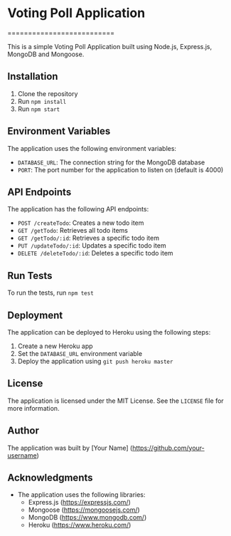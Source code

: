 # Voting Poll Application
==========================

This is a simple Voting Poll Application built using Node.js, Express.js, MongoDB and Mongoose.

## Installation

1. Clone the repository
2. Run `npm install`
3. Run `npm start`

## Environment Variables

The application uses the following environment variables:

* `DATABASE_URL`: The connection string for the MongoDB database
* `PORT`: The port number for the application to listen on (default is 4000)

## API Endpoints

The application has the following API endpoints:

* `POST /createTodo`: Creates a new todo item
* `GET /getTodo`: Retrieves all todo items
* `GET /getTodo/:id`: Retrieves a specific todo item
* `PUT /updateTodo/:id`: Updates a specific todo item
* `DELETE /deleteTodo/:id`: Deletes a specific todo item

## Run Tests

To run the tests, run `npm test`

## Deployment

The application can be deployed to Heroku using the following steps:

1. Create a new Heroku app
2. Set the `DATABASE_URL` environment variable
3. Deploy the application using `git push heroku master`

## License

The application is licensed under the MIT License. See the `LICENSE` file for more information.

## Author

The application was built by [Your Name] (https://github.com/your-username)

## Acknowledgments

* The application uses the following libraries:
	+ Express.js (https://expressjs.com/)
	+ Mongoose (https://mongoosejs.com/)
	+ MongoDB (https://www.mongodb.com/)
	+ Heroku (https://www.heroku.com/)
